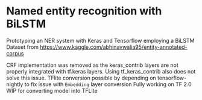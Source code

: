 # Named entity recognition with BiLSTM 
Prototyping an NER system with Keras and Tensorflow employing a BiLSTM
Dataset from https://www.kaggle.com/abhinavwalia95/entity-annotated-corpus

CRF implementation was removed as the keras_contrib layers are not properly integrated with tf.keras layers. 
Using tf_keras_contrib also does not solve this issue.
TFlite conversion possible by depending on tensorflow-nightly to fix issue with `Embedding` layer conversion 
Fully working on TF 2.0
WIP for converting model into TFLite
